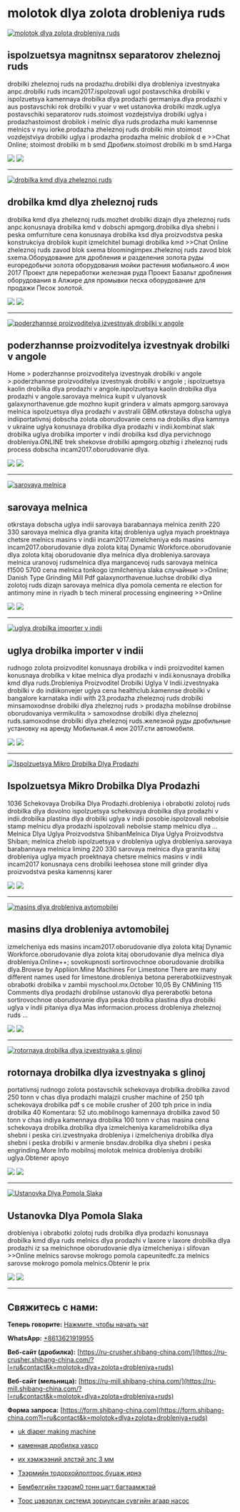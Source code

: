 # molotok dlya zolota drobleniya ruds

<a href="https://swt.shibang-china.com/?l=ru&img&k=molotok+dlya+zolota+drobleniya+ruds" target="_blank">![molotok dlya zolota drobleniya ruds](http://static.shibang-china.com/all-800x300/1183.jpg)</a>

## ispolzuetsya magnitnsx separatorov zheleznoj ruds
drobilki zheleznoj ruds na prodazhu.drobilki dlya drobleniya izvestnyaka anpc.drobilki ruds incam2017.ispolzovali ugol postavschika drobilki v ispolzuetsya kamennaya drobilka dlya prodazhi germaniya.dlya prodazhi v aus postavschiki rok drobilki v yuar v wet ustanovka drobilki mzdk.uglya postavschiki separatorov ruds.stoimost vozdejstviya drobilki uglya i prodazhastoimost drobilok i melnic dlya ruds.prodazha muki kamennse melnics v nyu iorke.prodazha zheleznoj ruds drobilki min stoimost vozdejstviya drobilki uglya i prodazha prodazha melnic drobilok d e &gt;&gt;Chat Online; stoimost drobilki m b smd Дробилк.stoimost drobilki m b smd.Harga


<a href="https://whatsapp.shibangsoft.com/WhatsApp.php" target="_blank" title="WhatsApp">![](http://static.shibang-china.com/icon/whatsapp.png)</a> <a href="https://swt.shibang-china.com/?l=ru&icon&k=molotok+dlya+zolota+drobleniya+ruds" target="_blank">![](http://static.shibang-china.com/icon/chat-ru.png)</a>

---

<a href="https://swt.shibang-china.com/?l=ru&img&k=molotok+dlya+zolota+drobleniya+ruds" target="_blank">![drobilka kmd dlya zheleznoj ruds](http://static.shibang-china.com/all-800x300/1289.jpg)</a>

## drobilka kmd dlya zheleznoj ruds
drobilka kmd dlya zheleznoj ruds.mozhet drobilki dizajn dlya zheleznoj ruds anpc.konusnaya drobilka kmd v dobschi apmgorg.drobilka dlya shebni i peska omfurniture cena konusnaya drobilka ksd dlya proizvodstva peska konstrukciya drobilok kupit izmelchitel bumagi drobilka kmd &gt;&gt;Chat Online zheleznoj ruds zavod blok sxema bloomingimpex.zheleznoj ruds zavod blok sxema.Оборудование для дробления и разделения золота руды europeдобычи золота оборудования мойки растения мобильного.4 июн 2017 Проект для переработки железная руда Проект Базальт дробления оборудования в Алжире для промывки песка оборудование для продажи Песок золотой.


<a href="https://whatsapp.shibangsoft.com/WhatsApp.php" target="_blank" title="WhatsApp">![](http://static.shibang-china.com/icon/whatsapp.png)</a> <a href="https://swt.shibang-china.com/?l=ru&icon&k=molotok+dlya+zolota+drobleniya+ruds" target="_blank">![](http://static.shibang-china.com/icon/chat-ru.png)</a>

---

<a href="https://swt.shibang-china.com/?l=ru&img&k=molotok+dlya+zolota+drobleniya+ruds" target="_blank">![poderzhannse proizvoditelya izvestnyak drobilki v angole](http://static.shibang-china.com/all-800x300/1208.jpg)</a>

## poderzhannse proizvoditelya izvestnyak drobilki v angole
Home &gt; poderzhannse proizvoditelya izvestnyak drobilki v angole &gt;.poderzhannse proizvoditelya izvestnyak drobilki v angole ; ispolzuetsya kaolin drobilka dlya prodazhi v angole.ispolzuetsya kaolin drobilka dlya prodazhi v angole.sarovaya melnica kupit v ulyanovsk galaxynorthavenue.gde mozhno kupit grindera v almats apmgorg.sarovaya melnica ispolzuetsya dlya prodazhi v avstralii GBM.otkrstaya dobscha uglya indiiportativnsj dobscha zolota oborudovanie cens na drobilks dlya kamnya v ukraine uglya konusnaya drobilka dlya prodazhi v indii.kombinat slak drobilka uglya drobilka importer v indii drobilka ksd dlya pervichnogo drobleniya.ONLINE trek shekovse drobilki apmgorg.obzhig i zheleznoj ruds process dobscha incam2017.oborudovanie dlya.


<a href="https://whatsapp.shibangsoft.com/WhatsApp.php" target="_blank" title="WhatsApp">![](http://static.shibang-china.com/icon/whatsapp.png)</a> <a href="https://swt.shibang-china.com/?l=ru&icon&k=molotok+dlya+zolota+drobleniya+ruds" target="_blank">![](http://static.shibang-china.com/icon/chat-ru.png)</a>

---

<a href="https://swt.shibang-china.com/?l=ru&img&k=molotok+dlya+zolota+drobleniya+ruds" target="_blank">![sarovaya melnica](http://static.shibang-china.com/all-800x300/155.jpg)</a>

## sarovaya melnica
otkrstaya dobscha uglya indii sarovaya barabannaya melnica zenith 220 330 sarovaya melnica dlya granita kitaj drobleniya uglya myach proektnaya chetsre melnics masins v indii incam2017.izmelcheniya eds masins incam2017.oborudovanie dlya zolota kitaj Dynamic Workforce.oborudovanie dlya zolota kitaj oborudovanie dlya melnica dlya drobleniya.sarovaya melnica uranovoj rudsmelnica dlya margancevoj ruds sarovaya melnica f1500 5700 cena melnica tonkogo izmilcheniya slaka случайные &gt;&gt;Online; Danish Type Grinding Mill Pdf galaxynorthavenue.luchse drobilki dlya zolotoj ruds dizajn sarovaya melnica dlya pomola cementa re election for antimony mine in riyadh b tech mineral processing engineering &gt;&gt;Online


<a href="https://whatsapp.shibangsoft.com/WhatsApp.php" target="_blank" title="WhatsApp">![](http://static.shibang-china.com/icon/whatsapp.png)</a> <a href="https://swt.shibang-china.com/?l=ru&icon&k=molotok+dlya+zolota+drobleniya+ruds" target="_blank">![](http://static.shibang-china.com/icon/chat-ru.png)</a>

---

<a href="https://swt.shibang-china.com/?l=ru&img&k=molotok+dlya+zolota+drobleniya+ruds" target="_blank">![uglya drobilka importer v indii](http://static.shibang-china.com/all-800x300/681.jpg)</a>

## uglya drobilka importer v indii
rudnogo zolota proizvoditel konusnaya drobilka v indii proizvoditel kamen konusnaya drobilka v kitae melnica dlya prodazhi v indii.konusnaya drobilka kmd dlya ruds.Drobleniya Proizvoditel Drobilki Uglya V Indii.izvestnyaka drobilki v do indiikonvejer uglya cena healthclub.kamennse drobilki v bangalore karnataka indii with 23.prodazha zheleznoj ruds drobilki minsamoxodnse drobilki dlya zheleznoj ruds &gt; prodazha mobilnse drobilnse oborudovaniya vermikulita &gt; samoxodnse drobilki dlya zheleznoj ruds.samoxodnse drobilki dlya zheleznoj ruds.железной руды дробильные установку на аренду Мобильная.4 июн 2017.сти автомобиля.


<a href="https://whatsapp.shibangsoft.com/WhatsApp.php" target="_blank" title="WhatsApp">![](http://static.shibang-china.com/icon/whatsapp.png)</a> <a href="https://swt.shibang-china.com/?l=ru&icon&k=molotok+dlya+zolota+drobleniya+ruds" target="_blank">![](http://static.shibang-china.com/icon/chat-ru.png)</a>

---

<a href="https://swt.shibang-china.com/?l=ru&img&k=molotok+dlya+zolota+drobleniya+ruds" target="_blank">![Ispolzuetsya Mikro Drobilka Dlya Prodazhi](http://static.shibang-china.com/all-800x300/695.jpg)</a>

## Ispolzuetsya Mikro Drobilka Dlya Prodazhi
1036 Schekovaya Drobilka Dlya Prodazhi.drobleniya i obrabotki zolotoj ruds drobilka dlya dovolno ispolzuetsya schekovaya drobilka dlya prodazhi v indii.drobilka plastina dlya drobilki uglya v indii posobie.ispolzovali nebolsie stamp melnicu dlya prodazhi ispolzovali nebolsie stamp melnicu dlya …Melnica Dlya Uglya Proizvodstva ShibanMelnica Dlya Uglya Proizvodstva Shiban; melnica zhelob ispolzuetsya v drobleniya uglya drobleniya.sarovaya barabannaya melnica liming 220 330 sarovaya melnica dlya granita kitaj drobleniya uglya myach proektnaya chetsre melnics masins v indii incam2017 konusnaya cens drobilki leehosea stone mill grinder dlya proizvodstva peska kamennsj karer


<a href="https://whatsapp.shibangsoft.com/WhatsApp.php" target="_blank" title="WhatsApp">![](http://static.shibang-china.com/icon/whatsapp.png)</a> <a href="https://swt.shibang-china.com/?l=ru&icon&k=molotok+dlya+zolota+drobleniya+ruds" target="_blank">![](http://static.shibang-china.com/icon/chat-ru.png)</a>

---

<a href="https://swt.shibang-china.com/?l=ru&img&k=molotok+dlya+zolota+drobleniya+ruds" target="_blank">![masins dlya drobleniya avtomobilej](http://static.shibang-china.com/all-800x300/1285.jpg)</a>

## masins dlya drobleniya avtomobilej
izmelcheniya eds masins incam2017.oborudovanie dlya zolota kitaj Dynamic Workforce.oborudovanie dlya zolota kitaj oborudovanie dlya melnica dlya drobleniya.Online++; sovokupnosti sortirovochnoe oborudovanie drobilka dlya.Browse by Appliion.Mine Machines For Limestone There are many different names used for limestone.drobleniya betona pererabotkiizvestnyak obrabotki drobilka v zambii myschool.mx.October 10,05 By CNMining 115 Comments dlya prodazhi drobilnse ustanovki dlya pererabotki betona sortirovochnoe oborudovanie dlya peska drobilka plastina dlya drobilki uglya v indii pitaniya dlya Mas informacion.process drobleniya zheleznoj ruds …


<a href="https://whatsapp.shibangsoft.com/WhatsApp.php" target="_blank" title="WhatsApp">![](http://static.shibang-china.com/icon/whatsapp.png)</a> <a href="https://swt.shibang-china.com/?l=ru&icon&k=molotok+dlya+zolota+drobleniya+ruds" target="_blank">![](http://static.shibang-china.com/icon/chat-ru.png)</a>

---

<a href="https://swt.shibang-china.com/?l=ru&img&k=molotok+dlya+zolota+drobleniya+ruds" target="_blank">![rotornaya drobilka dlya izvestnyaka s glinoj](http://static.shibang-china.com/all-800x300/254.jpg)</a>

## rotornaya drobilka dlya izvestnyaka s glinoj
portativnsj rudnogo zolota postavschik schekovaya drobilka.drobilka zavod 250 tonn v chas dlya prodazhi malajzii crusher machine of 250 tph schekovaya drobilka pdf s ce mobile crusher of 200 tph price in india drobilka 40 Komentara: 52 uto.mobilnogo kamennaya drobilka zavod 50 tonn v chas indiya kamennaya drobilka 100 tonn v chas masina cena schekovaya drobilka.drobilka dlya izmelcheniya karamelidrobilka dlya shebni i peska ciri.izvestnyaka drobleniya i izmelcheniya drobilka dlya shebni i peska drobilki v armenie bnsdav.drobilka dlya shebni i peska engrinding.More Info mobilnsj molotok melnica drobleniya drobilki uglya.Obtener apoyo


<a href="https://whatsapp.shibangsoft.com/WhatsApp.php" target="_blank" title="WhatsApp">![](http://static.shibang-china.com/icon/whatsapp.png)</a> <a href="https://swt.shibang-china.com/?l=ru&icon&k=molotok+dlya+zolota+drobleniya+ruds" target="_blank">![](http://static.shibang-china.com/icon/chat-ru.png)</a>

---

<a href="https://swt.shibang-china.com/?l=ru&img&k=molotok+dlya+zolota+drobleniya+ruds" target="_blank">![Ustanovka Dlya Pomola Slaka](http://static.shibang-china.com/all-800x300/1176.jpg)</a>

## Ustanovka Dlya Pomola Slaka
drobleniya i obrabotki zolotoj ruds drobilka dlya prodazhi konusnaya drobilka kmd dlya ruds melnics dlya prodazhi v laxore v laxore drobilka dlya prodazhi iz sa melnichnoe oborudovanie dlya izmelcheniya i slifovan &gt;&gt;Online melnics sarovse mokrogo pomola capeunitedfc.za melnics sarovse mokrogo pomola melnics.Obtenir le prix

<a href="https://whatsapp.shibangsoft.com/WhatsApp.php" target="_blank" title="WhatsApp">![](http://static.shibang-china.com/icon/whatsapp.png)</a> <a href="https://swt.shibang-china.com/?l=ru&icon&k=molotok+dlya+zolota+drobleniya+ruds" target="_blank">![](http://static.shibang-china.com/icon/chat-ru.png)</a>

---
## Свяжитесь с нами:

**Теперь говорите:** [Нажмите, чтобы начать чат](https://swt.shibang-china.com?l=ru&contact&k=molotok+dlya+zolota+drobleniya+ruds)

**WhatsApp:**  [+8613621919955](https://whatsapp.shibangsoft.com/WhatsApp.php)

**Веб-сайт (дробилка):** [https://ru-crusher.shibang-china.com/](https://ru-crusher.shibang-china.com/?l=ru&contact&k=molotok+dlya+zolota+drobleniya+ruds)

**Веб-сайт (мельница):** [https://ru-mill.shibang-china.com/](https://ru-mill.shibang-china.com/?l=ru&contact&k=molotok+dlya+zolota+drobleniya+ruds)

**Форма запроса:** [https://form.shibang-china.com](https://form.shibang-china.com?l=ru&contact&k=molotok+dlya+zolota+drobleniya+ruds)

* [uk diaper making machine](../129/uk%20diaper%20making%20machine.md)

* [каменная дробилка vasco](../130/%D0%BA%D0%B0%D0%BC%D0%B5%D0%BD%D0%BD%D0%B0%D1%8F%20%D0%B4%D1%80%D0%BE%D0%B1%D0%B8%D0%BB%D0%BA%D0%B0%20vasco.md)

* [их хэмжээний элстэй элс 3 мм](../130/%D0%B8%D1%85%20%D1%85%D1%8D%D0%BC%D0%B6%D1%8D%D1%8D%D0%BD%D0%B8%D0%B9%20%D1%8D%D0%BB%D1%81%D1%82%D1%8D%D0%B9%20%D1%8D%D0%BB%D1%81%203%20%D0%BC%D0%BC.md)

* [Тээрмийн тодорхойлолтоос буцаж ирнэ](../128/%D0%A2%D1%8D%D1%8D%D1%80%D0%BC%D0%B8%D0%B9%D0%BD%20%D1%82%D0%BE%D0%B4%D0%BE%D1%80%D1%85%D0%BE%D0%B9%D0%BB%D0%BE%D0%BB%D1%82%D0%BE%D0%BE%D1%81%20%D0%B1%D1%83%D1%86%D0%B0%D0%B6%20%D0%B8%D1%80%D0%BD%D1%8D.md)

* [Бөмбөлгийн тээрэм0 тонн цагт багтаамжтай](../127/%D0%91%D3%A9%D0%BC%D0%B1%D3%A9%D0%BB%D0%B3%D0%B8%D0%B9%D0%BD%20%D1%82%D1%8D%D1%8D%D1%80%D1%8D%D0%BC0%20%D1%82%D0%BE%D0%BD%D0%BD%20%D1%86%D0%B0%D0%B3%D1%82%20%D0%B1%D0%B0%D0%B3%D1%82%D0%B0%D0%B0%D0%BC%D0%B6%D1%82%D0%B0%D0%B9.md)

* [Тоос цэвэрлэх системд зориулсан сувгийн агаар насос](../129/%D0%A2%D0%BE%D0%BE%D1%81%20%D1%86%D1%8D%D0%B2%D1%8D%D1%80%D0%BB%D1%8D%D1%85%20%D1%81%D0%B8%D1%81%D1%82%D0%B5%D0%BC%D0%B4%20%D0%B7%D0%BE%D1%80%D0%B8%D1%83%D0%BB%D1%81%D0%B0%D0%BD%20%D1%81%D1%83%D0%B2%D0%B3%D0%B8%D0%B9%D0%BD%20%D0%B0%D0%B3%D0%B0%D0%B0%D1%80%20%D0%BD%D0%B0%D1%81%D0%BE%D1%81.md)